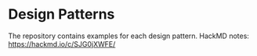# Design Patterns

The repository contains examples for each design pattern.
HackMD notes: https://hackmd.io/c/SJG0jXWFE/
